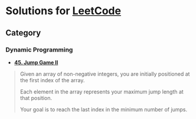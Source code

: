 # Solutions for [LeetCode](https://leetcode.com/problemset/all/)

## Category

### Dynamic Programming

* **[45. Jump Game II](./Solution/45.%20Jump%20Game%20II/45.%20Jump%20Game%20II.cpp)**

> Given an array of non-negative integers, you are initially positioned at the first index of the array.
>
> Each element in the array represents your maximum jump length at that position.
>
> Your goal is to reach the last index in the minimum number of jumps.
